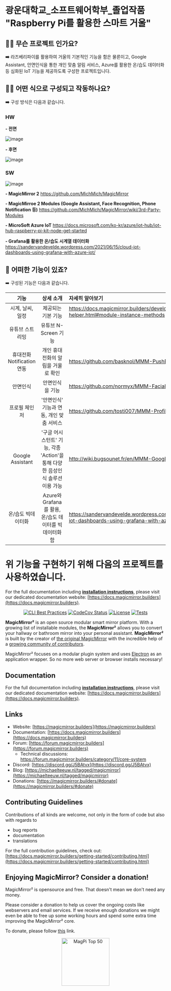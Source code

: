 
# 광운대학교_소프트웨어학부_졸업작품 <br> "Raspberry Pi를 활용한 스마트 거울"

## 🤷‍♂️ 무슨 프로젝트 인가요?

**➡️** 라즈베리파이를 활용하여 거울의 기본적인 기능을 함은 물론이고, Google Assistant, 안면인식을 통한 개인 맞춤 알림 서비스, Azure를 활용한 온/습도 데이터화등 심화된 IoT 기능을 제공하도록 구성한 프로젝트입니다.

## 💁‍♂️ 어떤 식으로 구성되고 작동하나요?

**➡️** 구성 방식은 다음과 같습니다.

### HW

**- 전면**

![image](https://user-images.githubusercontent.com/65067460/140688918-db1c88a2-63f8-413f-bb2a-cae63f511393.png)


**- 후면**

![image](https://user-images.githubusercontent.com/65067460/140688831-6276e7cf-ac68-4a8e-97e6-d4674d06ca05.png)

### SW

![image](https://user-images.githubusercontent.com/65067460/140689253-7b0a83e2-8beb-4da4-a614-f3da18ccb41e.png)


**- MagicMirror 2**
https://github.com/MichMich/MagicMirror

**- MagicMirroe 2 Modules (Google Assistant, Face Recognition, Phone Notification 등)**
https://github.com/MichMich/MagicMirror/wiki/3rd-Party-Modules

**- MicroSoft Azure IoT**
https://docs.microsoft.com/ko-kr/azure/iot-hub/iot-hub-raspberry-pi-kit-node-get-started

**- Grafana를 활용한 온/습도 시계열 데이터화**
https://sandervandevelde.wordpress.com/2021/06/15/cloud-iot-dashboards-using-grafana-with-azure-iot/


## 🧐 어떠한 기능이 있죠?

➡️ 구성된 기능은 다음과 같습니다.

|기능|상세 소개|자세히 알아보기| 
|:---:|:---:|:---| 
|시계, 날씨, 일정|제공되는 기본 기능|https://docs.magicmirror.builders/development/node-helper.html#module-instance-methods| 
|유튜브 스트리밍|유튜브 N-Screen 기능||
|휴대전화 Notification 연동|개인 휴대전화의 알림을 거울로 확인|https://github.com/basknol/MMM-PushBulletNotifications|
|안면인식|안면인식을 기능|https://github.com/normyx/MMM-Facial-Recognition-OCV3|
|프로필 체인저|'안면인식' 기능과 연동, 개인 맞춤 서비스|https://github.com/tosti007/MMM-ProfileSwitcher|
|Google Assistant|'구글 어시스턴트' 기능, 각종 'Action'을 통해 다양한 음성인식 솔루션 이용 가능|http://wiki.bugsounet.fr/en/MMM-GoogleAssistant|
|온/습도 빅데이터화|Azure와 Grafana를 활용, 온/습도 데이터를 빅데이터화 함|https://sandervandevelde.wordpress.com/2021/06/15/cloud-iot-dashboards-using-grafana-with-azure-iot/|

# 위 기능을 구현하기 위해 다음의 프로젝트를 사용하였습니다.




For the full documentation including **[installation instructions](https://docs.magicmirror.builders/getting-started/installation.html)**, please visit our dedicated documentation website: [https://docs.magicmirror.builders](https://docs.magicmirror.builders).





<p style="text-align: center">
	<a href="https://bestpractices.coreinfrastructure.org/projects/347"><img src="https://bestpractices.coreinfrastructure.org/projects/347/badge" alt="CLI Best Practices"></a>
	<a href="https://codecov.io/gh/MichMich/MagicMirror"><img src="https://codecov.io/gh/MichMich/MagicMirror/branch/master/graph/badge.svg?token=LEG1KitZR6" alt="CodeCov Status"/></a>
	<a href="https://choosealicense.com/licenses/mit"><img src="https://img.shields.io/badge/license-MIT-blue.svg" alt="License"></a>
	<a href="https://github.com/MichMich/MagicMirror/actions?query=workflow%3A%22Automated+Tests%22"><img src="https://github.com/MichMich/MagicMirror/workflows/Automated%20Tests/badge.svg" alt="Tests"></a>
</p>

**MagicMirror²** is an open source modular smart mirror platform. With a growing list of installable modules, the **MagicMirror²** allows you to convert your hallway or bathroom mirror into your personal assistant. **MagicMirror²** is built by the creator of [the original MagicMirror](https://michaelteeuw.nl/tagged/magicmirror) with the incredible help of a [growing community of contributors](https://github.com/MichMich/MagicMirror/graphs/contributors).

MagicMirror² focuses on a modular plugin system and uses [Electron](https://www.electronjs.org/) as an application wrapper. So no more web server or browser installs necessary!

## Documentation

For the full documentation including **[installation instructions](https://docs.magicmirror.builders/getting-started/installation.html)**, please visit our dedicated documentation website: [https://docs.magicmirror.builders](https://docs.magicmirror.builders).

## Links

- Website: [https://magicmirror.builders](https://magicmirror.builders)
- Documentation: [https://docs.magicmirror.builders](https://docs.magicmirror.builders)
- Forum: [https://forum.magicmirror.builders](https://forum.magicmirror.builders)
  - Technical discussions: https://forum.magicmirror.builders/category/11/core-system
- Discord: [https://discord.gg/J5BAtvx](https://discord.gg/J5BAtvx)
- Blog: [https://michaelteeuw.nl/tagged/magicmirror](https://michaelteeuw.nl/tagged/magicmirror)
- Donations: [https://magicmirror.builders/#donate](https://magicmirror.builders/#donate)

## Contributing Guidelines

Contributions of all kinds are welcome, not only in the form of code but also with regards to

- bug reports
- documentation
- translations

For the full contribution guidelines, check out: [https://docs.magicmirror.builders/getting-started/contributing.html](https://docs.magicmirror.builders/getting-started/contributing.html)

## Enjoying MagicMirror? Consider a donation!

MagicMirror² is opensource and free. That doesn't mean we don't need any money.

Please consider a donation to help us cover the ongoing costs like webservers and email services.
If we receive enough donations we might even be able to free up some working hours and spend some extra time improving the MagicMirror² core.

To donate, please follow [this](https://www.paypal.com/cgi-bin/webscr?cmd=_s-xclick&hosted_button_id=G5D8E9MR5DTD2&source=url) link.

<p style="text-align: center">
	<a href="https://forum.magicmirror.builders/topic/728/magicmirror-is-voted-number-1-in-the-magpi-top-50"><img src="https://magicmirror.builders/img/magpi-best-watermark-custom.png" width="150" alt="MagPi Top 50"></a>
</p>

